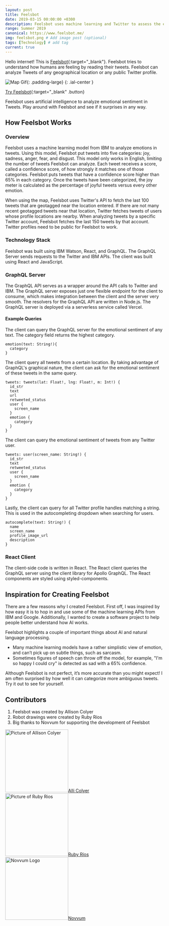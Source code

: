 ```yaml
---
layout: post
title: Feelsbot
date: 2019-03-15 00:00:00 +0300
description: Feelsbot uses machine learning and Twitter to assess the emotional sentiment of any city.
range: Summer 2019
canonical: https://www.feelsbot.me/
img: feelsbot.png # Add image post (optional)
tags: [Technology] # add tag
current: true
---
```


Hello internet! This is [Feelsbot](https://www.feelsbot.me/){:target="\_blank"}. Feelsbot tries to understand how humans are feeling by reading their tweets. Feelsbot can analyze Tweets of any geographical location or any public Twitter profile.

![Map Gif]({{site.baseurl}}/assets/img/feelsbot.gif){: .padding-large}
{: .ial-center }

[Try Feelsbot](https://www.feelsbot.me/){:target="\_blank" .button}

Feelsbot uses artificial intelligence to analyze emotional sentiment in Tweets. Play around with Feelsbot and see if it surprises in any way.

## How Feelsbot Works

### Overview

Feelsbot uses a machine learning model from IBM to analyze emotions in
tweets. Using this model, Feelsbot put tweets into five categories: joy, sadness, anger, fear, and disgust. This model only works in English, limiting the number of tweets Feelsbot can analyze. Each tweet receives a score, called a confidence score, of how strongly it matches one of those categories. Feelsbot puts tweets that have a confidence score higher than 65% in each category. Once the tweets have been categorized, the joy meter is calculated as the percentage of joyful tweets versus every other emotion.

When using the map, Feelsbot uses Twitter's API to fetch the last 100 tweets that are geotagged near the location entered. If there are not many recent geotagged tweets near that location, Twitter fetches tweets of users whose profile locations are nearby. When analyzing tweets by a specific Twitter account, Feelsbot fetches the last 150 tweets by that account. Twitter profiles need to be public for Feelsbot to work.

### Technology Stack

Feelsbot was built using IBM Watson, React, and GraphQL. The GraphQL Server sends requests to the Twitter and IBM APIs. The client was built using React and JavaScript.

### GraphQL Server

The GraphQL API serves as a wrapper around the API calls to Twitter and IBM. The GraphQL server exposes just one flexible endpoint for the client to consume, which makes integration between the client and the server very smooth. The resolvers for the GraphQL API are written in Node.js. The GraphQL server is deployed via a serverless service called Vercel.

#### Example Queries

The client can query the GraphQL server for the emotional sentiment of any text. The category field returns the highest category.

```
emotion(text: String!){
  category
}
```

The client query all tweets from a certain location. By taking advantage of GraphQL's graphical nature, the client can ask for the emotional sentiment of these tweets in the same query.

```
tweets: tweets(lat: Float!, lng: Float!, m: Int!) {
  id_str
  text
  url
  retweeted_status
  user {
    screen_name
  }
  emotion {
    category
  }
}
```

The client can query the emotional sentiment of tweets from any Twitter user.

```
tweets: user(screen_name: String!) {
  id_str
  text
  retweeted_status
  user {
    screen_name
  }
  emotion {
    category
  }
}
```

Lastly, the client can query for all Twitter profile handles matching a string. This is used in the autocompleting dropdown when searching for users.

```
autocomplete(text: String!) {
  name
  screen_name
  profile_image_url
  description
}
```

### React Client

The client-side code is written in React. The React client queries the GraphQL server using the client library for Apollo GraphQL. The React components are styled using styled-components.

## Inspiration for Creating Feelsbot

There are a few reasons why I created Feelsbot. First off, I was inspired by how easy it is to hop in and use some of the machine learning APIs from IBM and Google. Additionally, I wanted to create a software project to help people better understand how AI works.

Feelsbot highlights a couple of important things about AI and natural language processing.

- Many machine learning models have a rather simplistic view of emotion, and can’t pick up on subtle things, such as sarcasm.
- Sometimes figures of speech can throw off the model, for example, "I'm so happy I could cry" is detected as sad with a 65% confidence.

Although Feelsbot is not perfect, it’s more accurate than you might expect! I am often surprised by how well it can categorize more ambiguous tweets. Try it out to see for yourself.

## Contributors

1. Feelsbot was created by Allison Colyer
2. Robot drawings were created by Ruby Ríos
3. Big thanks to Novvum for supporting the development of Feelsbot

<div class="contributors">
    <div><a href="https://github.com/allicolyer"><img src="https://avatars1.githubusercontent.com/u/11083917?s=460&v=4" width="200px;" alt="Picture of Allison Colyer"/>Alli Colyer</a></div>
    <div><a href="https://www.rubyrios.com"><img src="https://roobeedotorg.files.wordpress.com/2019/10/ruby.png?w=400" width="200px;" alt="Picture of Ruby Rios"/>Ruby Ríos</a></div>
    <div><a href="https://www.novvum.io"><img src="https://clutchco-static.s3.amazonaws.com/s3fs-public/logos/940ca86611692f3a7a9aaac99d7c997b.png?VersionId=N5pP.b8mM7vmdHOAnYOQuLzXPyqAPeb5" width="200px;" alt="Novvum Logo"/>Novvum</a></div>
</div>
